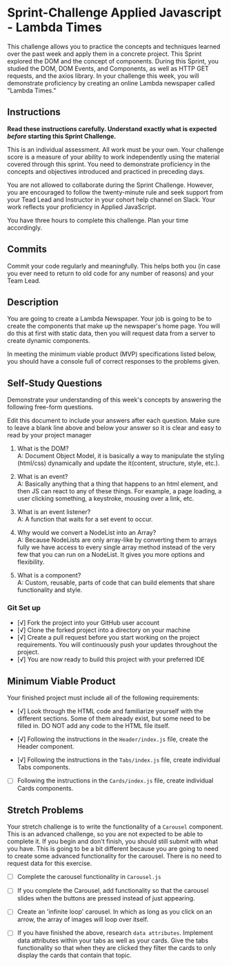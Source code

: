 # Sprint-Challenge Applied Javascript - Lambda Times

This challenge allows you to practice the concepts and techniques learned over the past week and apply them in a concrete project. This Sprint explored the DOM and the concept of components. During this Sprint, you studied the DOM, DOM Events, and Components, as well as HTTP GET requests, and the axios library. In your challenge this week, you will demonstrate proficiency by creating an online Lambda newspaper called "Lambda Times."

## Instructions

**Read these instructions carefully. Understand exactly what is expected _before_ starting this Sprint Challenge.**

This is an individual assessment. All work must be your own. Your challenge score is a measure of your ability to work independently using the material covered through this sprint. You need to demonstrate proficiency in the concepts and objectives introduced and practiced in preceding days.

You are not allowed to collaborate during the Sprint Challenge. However, you are encouraged to follow the twenty-minute rule and seek support from your Tead Lead and Instructor in your cohort help channel on Slack. Your work reflects your proficiency in Applied JavaScript.

You have three hours to complete this challenge. Plan your time accordingly.

## Commits

Commit your code regularly and meaningfully. This helps both you (in case you ever need to return to old code for any number of reasons) and your Team Lead.

## Description

You are going to create a Lambda Newspaper. Your job is going to be to create the components that make up the newspaper's home page. You will do this at first with static data, then you will request data from a server to create dynamic components.

In meeting the minimum viable product (MVP) specifications listed below, you should have a console full of correct responses to the problems given.

## Self-Study Questions

Demonstrate your understanding of this week's concepts by answering the following free-form questions.

Edit this document to include your answers after each question. Make sure to leave a blank line above and below your answer so it is clear and easy to read by your project manager

1. What is the DOM?<br>
A: Document Object Model, it is basically a way to manipulate the styling (html/css) dynamically and update the it(content, structure, style, etc.).

2. What is an event?<br>
A: Basically anything that a thing that happens to an html element, and then JS can react to any of these things. For example, a page loading, a user clicking something, a keystroke, mousing over a link, etc.

3. What is an event listener?<br>
A: A function that waits for a set event to occur.

4. Why would we convert a NodeList into an Array?<br>
A: Because NodeLists are only array-like by converting them to arrays fully we have access to every single array method instead of the very few that you can run on a NodeList. It gives you more options and flexibility.

5. What is a component?<br>
A: Custom, reusable, parts of code that can build elements that share functionality and style.

### Git Set up

* [√] Fork the project into your GitHub user account
* [√] Clone the forked project into a directory on your machine
* [√] Create a pull request before you start working on the project requirements.  You will continuously push your updates throughout the project.
* [√] You are now ready to build this project with your preferred IDE

## Minimum Viable Product

Your finished project must include all of the following requirements:

* [√] Look through the HTML code and familiarize yourself with the different sections. Some of them already exist, but some need to be filled in. DO NOT add any code to the HTML file itself.

* [√]  Following the instructions in the `Header/index.js` file, create the Header component. 

* [√] Following the instructions in the `Tabs/index.js` file, create individual Tabs components.

* [ ] Following the instructions in the `Cards/index.js` file, create individual Cards components.

## Stretch Problems

Your stretch challenge is to write the functionality of a `Carousel` component. This is an advanced challenge, so you are not expected to be able to complete it. If you begin and don't finish, you should still submit with what you have. This is going to be a bit different because you are going to need to create some advanced functionality for the carousel. There is no need to request data for this exercise.

* [ ] Complete the carousel functionality in `Carousel.js`

* [ ] If you complete the Carousel, add functionality so that the carousel slides when the buttons are pressed instead of just appearing.

* [ ] Create an 'infinite loop' carousel. In which as long as you click on an arrow, the array of images will loop over itself.

* [ ] If you have finished the above, research `data attributes`. Implement data attributes within your tabs as well as your cards. Give the tabs functionality so that when they are clicked they filter the cards to only display the cards that contain that topic.
